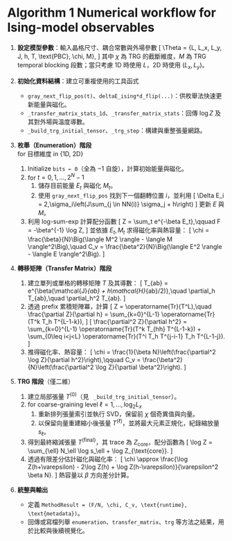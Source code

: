 # Algorithm 1  Numerical workflow for Ising-model observables

1. **設定模型參數**：輸入晶格尺寸、耦合常數與外場參數
   \[
   \Theta = \{L, L_x, L_y, J, h, T, \text{PBC}, \chi, M\},
   \]
   其中 $\chi$ 為 TRG 的截斷維度，$M$ 為 TRG temporal blocking 段數；當只考慮 1D 時使用 $L$，2D 時使用 $(L_x, L_y)$。

2. **初始化資料結構**：建立可重複使用的工具函式
   - `gray_next_flip_pos(t)`、`deltaE_ising*d_flip(...)`：供枚舉法快速更新能量與磁化。
   - `_transfer_matrix_stats_1d`、`_transfer_matrix_stats`：回傳 $\log Z$ 及其對外場與溫度導數。
   - `_build_trg_initial_tensor`、`_trg_step`：構建與重整張量網路。

3. **枚舉（Enumeration）階段**  
   for 目標維度 in \{1D, 2D\}
   1. Initialize `bits ← 0`（全為 $-1$ 自旋），計算初始能量與磁化。
   2. for $t = 0, 1, \ldots, 2^N-1$
      1. 儲存目前能量 $E_t$ 與磁化 $M_t$。
      2. 使用 `gray_next_flip_pos` 找到下一個翻轉位置 $i$，並利用
         \[
         \Delta E_i = 2\,\sigma_i\left(J\sum_{j \in NN(i)} \sigma_j + h\right)
         \]
         更新 $E$ 與 $M$。
   3. 利用 log-sum-exp 計算配分函數
      \[
      Z = \sum_t e^{-\beta E_t},\qquad F = -\beta^{-1} \log Z,
      \]
      並依據 $E_t, M_t$ 求得磁化率與熱容量：
      \[
      \chi = \frac{\beta}{N}\Big(\langle M^2 \rangle - \langle M \rangle^2\Big),\quad
      C_v = \frac{\beta^2}{N}\Big(\langle E^2 \rangle - \langle E \rangle^2\Big).
      \]

4. **轉移矩陣（Transfer Matrix）階段**
   1. 建立單列或單格的轉移矩陣 $T$ 及其導數：
      \[
      T_{ab} = e^{\beta(\mathcal{J}_{ab} + h\mathcal{H}_{ab}/2)},\quad
      \partial_h T_{ab},\quad \partial_h^2 T_{ab}.
      \]
   2. 透過 prefix 累積矩陣冪，計算
      \[
      Z = \operatorname{Tr}(T^L),\quad
      \frac{\partial Z}{\partial h} = \sum_{k=0}^{L-1} \operatorname{Tr}(T^k T_h T^{L-1-k}),
      \]
      \[
      \frac{\partial^2 Z}{\partial h^2} = \sum_{k=0}^{L-1} \operatorname{Tr}(T^k T_{hh} T^{L-1-k}) + \sum_{0\leq i<j<L} \operatorname{Tr}(T^i T_h T^{j-i-1} T_h T^{L-1-j}).
      \]
   3. 推得磁化率、熱容量：
      \[
      \chi = \frac{1}{\beta N}\left(\frac{\partial^2 \log Z}{\partial h^2}\right),\qquad
      C_v = \frac{\beta^2}{N}\left(\frac{\partial^2 \log Z}{\partial \beta^2}\right).
      \]

5. **TRG 階段**（僅二維）
   1. 建立局部張量 $T^{(0)}$（見 ` _build_trg_initial_tensor`）。
   2. for coarse-graining level $\ell = 1, \ldots, \log_2 L_x$
      1. 重新排列張量索引並執行 SVD，保留前 $\chi$ 個奇異值與向量。
      2. 以保留向量重建縮小後張量 $T^{(\ell)}$，並將最大元素正規化，紀錄縮放量 $s_\ell$。
   3. 得到最終縮減張量 $T^{(\text{final})}$，其 trace 為 $Z_{\text{core}}$，配分函數為
      \[
      \log Z = \sum_{\ell} N_\ell \log s_\ell + \log Z_{\text{core}}.
      \]
   4. 透過有限差分估計磁化與磁化率：
      \[
      \chi \approx \frac{\log Z(h+\varepsilon) - 2\log Z(h) + \log Z(h-\varepsilon)}{\varepsilon^2 \beta N}.
      \]
      熱容量以 $\beta$ 方向差分計算。

6. **統整與輸出**
   - 定義 `MethodResult = (F/N, \chi, C_v, \text{runtime}, \text{metadata})`。
   - 回傳或寫檔列舉 `enumeration`、`transfer_matrix`、`trg` 等方法之結果，用於比較與後續視覺化。

